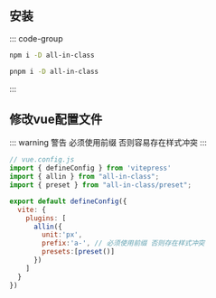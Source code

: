 


## 安装
::: code-group
```bash [npm]
npm i -D all-in-class
```

```bash [pnpm]
pnpm i -D all-in-class
```
:::
## 修改vue配置文件
::: warning 警告
必须使用前缀 否则容易存在样式冲突
:::

```js
// vue.config.js
import { defineConfig } from 'vitepress'
import { allin } from "all-in-class";
import { preset } from "all-in-class/preset";

export default defineConfig({
  vite: {
    plugins: [
      allin({ 
        unit:'px', 
        prefix:'a-', // 必须使用前缀 否则存在样式冲突
        presets:[preset()]
      })
    ]
  }
})
```